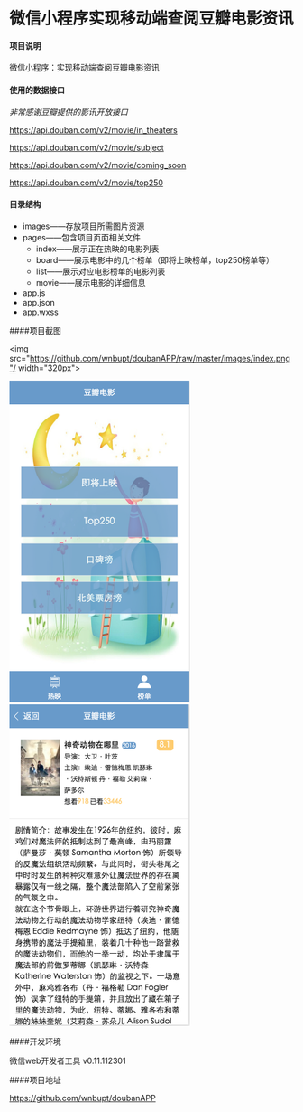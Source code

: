 # 微信小程序实现移动端查阅豆瓣电影资讯

#### 项目说明
微信小程序：实现移动端查阅豆瓣电影资讯
#### 使用的数据接口
*非常感谢豆瓣提供的影讯开放接口*

https://api.douban.com/v2/movie/in_theaters 

https://api.douban.com/v2/movie/subject 

https://api.douban.com/v2/movie/coming_soon 

https://api.douban.com/v2/movie/top250 

#### 目录结构
- images——存放项目所需图片资源
- pages——包含项目页面相关文件
   - index——展示正在热映的电影列表
   - board——展示电影中的几个榜单（即将上映榜单，top250榜单等）
   - list——展示对应电影榜单的电影列表
   - movie——展示电影的详细信息
- app.js
- app.json
- app.wxss 

####项目截图  

<img src="https://github.com/wnbupt/doubanAPP/raw/master/images/index.png"/ width="320px"> 

<img src="https://github.com/wnbupt/doubanAPP/raw/master/images/movieBoard.png" width="320px"/>  

<img src="https://github.com/wnbupt/doubanAPP/raw/master/images/detail.png" width="320px"/> 

####开发环境 

微信web开发者工具 v0.11.112301 

####项目地址 

https://github.com/wnbupt/doubanAPP

